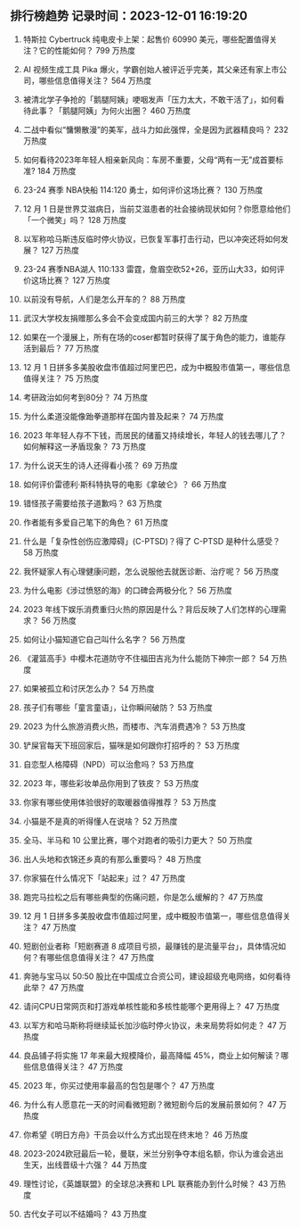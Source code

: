 
## 排行榜趋势 记录时间：2023-12-01 16:19:20
  
  1. 特斯拉 Cybertruck 纯电皮卡上架：起售价 60990 美元，哪些配置值得关注？它的性能如何？ 799 万热度
    
  2. AI 视频生成工具 Pika 爆火，学霸创始人被评近乎完美，其父亲还有家上市公司，哪些信息值得关注？ 564 万热度
    
  3. 被清北学子争抢的「鹅腿阿姨」哽咽发声「压力太大，不敢干活了」，如何看待此事？「鹅腿阿姨」为何火出圈？ 460 万热度
    
  4. 二战中看似“慵懒散漫”的美军，战斗力如此强悍，全是因为武器精良吗？ 232 万热度
    
  5. 如何看待2023年年轻人相亲新风向：车房不重要，父母“两有一无”成首要标准? 184 万热度
    
  6. 23-24 赛季 NBA快船 114:120 勇士，如何评价这场比赛？ 130 万热度
    
  7. 12 月 1 日是世界艾滋病日，当前艾滋患者的社会接纳现状如何？你愿意给他们「一个微笑」吗？ 128 万热度
    
  8. 以军称哈马斯违反临时停火协议，已恢复军事打击行动，巴以冲突还将如何发展？ 127 万热度
    
  9. 23-24 赛季NBA湖人 110:133 雷霆，詹眉空砍52+26，亚历山大33，如何评价这场比赛？ 127 万热度
    
  10. 以前没有导航，人们是怎么开车的？ 88 万热度
    
  11. 武汉大学校友捐赠那么多会不会变成国内前三的大学？ 82 万热度
    
  12. 如果在一个漫展上，所有在场的coser都暂时获得了属于角色的能力，谁能存活到最后？ 77 万热度
    
  13. 12 月 1 日拼多多美股收盘市值超过阿里巴巴，成为中概股市值第一，哪些信息值得关注？ 75 万热度
    
  14. 考研政治如何考到80分？ 74 万热度
    
  15. 为什么柔道没能像跆拳道那样在国内普及起来？ 74 万热度
    
  16. 2023 年年轻人存不下钱，而居民的储蓄又持续增长，年轻人的钱去哪儿了？如何解释这一矛盾现象？ 73 万热度
    
  17. 为什么说天生的诗人还得看小孩？ 69 万热度
    
  18. 如何评价雷德利·斯科特执导的电影《拿破仑》？ 66 万热度
    
  19. 错怪孩子需要给孩子道歉吗？ 63 万热度
    
  20. 作者能有多爱自己笔下的角色？ 61 万热度
    
  21. 什么是「复杂性创伤应激障碍」(C-PTSD)？得了 C-PTSD 是种什么感受？ 58 万热度
    
  22. 我怀疑家人有心理健康问题，怎么说服他去就医诊断、治疗呢？ 56 万热度
    
  23. 为什么电影《涉过愤怒的海》的口碑会两极分化？ 56 万热度
    
  24. 2023 年线下娱乐消费重归火热的原因是什么？背后反映了人们怎样的心理需求？ 56 万热度
    
  25. 如何让小猫知道它自己叫什么名字？ 56 万热度
    
  26. 《灌篮高手》中樱木花道防守不住福田吉兆为什么能防下神宗一郎？ 54 万热度
    
  27. 如果被孤立和讨厌怎么办？ 54 万热度
    
  28. 孩子们有哪些「童言童语」，让你瞬间破防？ 53 万热度
    
  29. 2023 为什么旅游消费火热，而楼市、汽车消费遇冷？ 53 万热度
    
  30. 铲屎官每天下班回家后，猫咪是如何跟你打招呼的？ 53 万热度
    
  31. 自恋型人格障碍（NPD）可以治愈吗？ 53 万热度
    
  32. 2023 年，哪些彩妆单品你用到了铁皮？ 53 万热度
    
  33. 你家有哪些使用体验很好的取暖器值得推荐？ 53 万热度
    
  34. 小猫是不是真的听得懂人在说啥？ 52 万热度
    
  35. 全马、半马和 10 公里比赛，哪个对跑者的吸引力更大？ 50 万热度
    
  36. 出人头地和衣锦还乡真的有那么重要吗？ 48 万热度
    
  37. 你家猫在什么情况下「站起来」过？ 47 万热度
    
  38. 跑完马拉松之后有哪些典型的伤痛问题，你是怎么缓解的？ 47 万热度
    
  39. 12 月 1 日拼多多美股收盘市值超过阿里，成中概股市值第一，哪些信息值得关注？ 47 万热度
    
  40. 短剧创业者称「短剧赛道 8 成项目亏损，最赚钱的是流量平台」，具体情况如何？有哪些信息值得关注？ 47 万热度
    
  41. 奔驰与宝马以 50:50 股比在中国成立合资公司，建设超级充电网络，如何看待此举？ 47 万热度
    
  42. 请问CPU日常网页和打游戏单核性能和多核性能哪个更用得上？ 47 万热度
    
  43. 以军方和哈马斯称将继续延长加沙临时停火协议，未来局势将如何走？ 47 万热度
    
  44. 良品铺子将实施 17 年来最大规模降价，最高降幅 45%，商业上如何解读？哪些信息值得关注？ 47 万热度
    
  45. 2023 年，你买过使用率最高的包包是哪个？ 47 万热度
    
  46. 为什么有人愿意花一天的时间看微短剧？微短剧今后的发展前景如何？ 47 万热度
    
  47. 你希望《明日方舟》干员会以什么方式出现在终末地？ 46 万热度
    
  48. 2023-2024欧冠最后一轮，曼联，米兰分别争夺本组名额，你认为谁会逃出生天，出线晋级十六强？ 44 万热度
    
  49. 理性讨论，《英雄联盟》的全球总决赛和 LPL 联赛能办到什么时候？ 43 万热度
    
  50. 古代女子可以不结婚吗？ 43 万热度
    